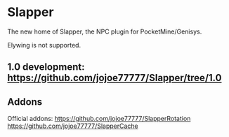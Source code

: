 # Slapper
The new home of Slapper, the NPC plugin for PocketMine/Genisys.

Elywing is not supported.

## 1.0 development: https://github.com/jojoe77777/Slapper/tree/1.0

## Addons

Official addons:
https://github.com/jojoe77777/SlapperRotation
https://github.com/jojoe77777/SlapperCache
